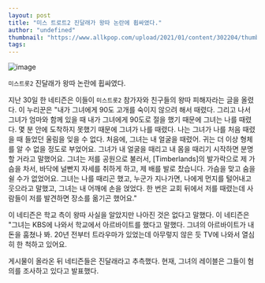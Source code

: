 ```yaml
---
layout: post
title: "미스 트로트2 진달래가 왕따 논란에 휩싸였다."
author: "undefined"
thumbnail: "https://www.allkpop.com/upload/2021/01/content/302204/thumb/1612062240-20210130-jindalrae.jpg"
tags: 
---
```



![image](https://www.allkpop.com/upload/2021/01/content/302204/1612062240-20210130-jindalrae.jpg)

`미스트롯2` 진달래가 왕따 논란에 휩싸였다.

지난 30일 한 네티즌은 이들이 `미스트롯2` 참가자와 친구들의 왕따 피해자라는 글을 올렸다. 이 누리꾼은 "내가 그녀에게 90도 고개를 숙이지 않으려 해서 때렸다. 그리고 나서 그녀가 엄마와 함께 있을 때 내가 그녀에게 90도로 절을 했기 때문에 그녀는 나를 때렸다. 몇 분 안에 도착하지 못했기 때문에 그녀가 나를 때렸다. 나는 그녀가 나를 처음 때렸을 때 들었던 울림을 잊을 수 없다. 처음에, 그녀는 내 얼굴을 때렸어. 귀는 더 이상 형체를 알 수 없을 정도로 부었어요. 그녀가 내 얼굴을 때리고 내 몸을 때리기 시작하면 분명할 거라고 말했어요. 그녀는 저를 공원으로 불러서, [Timberlands]의 발가락으로 제 가슴을 차서, 바닥에 널빤지 자세를 취하게 하고, 제 배를 발로 찼습니다. 가슴을 맞고 숨을 쉴 수가 없었어요. 그녀는 나를 때리곤 했고, 누군가 지나가면, 나에게 먼지를 털어내고 웃으라고 말했고, 그녀는 내 어깨에 손을 얹었다. 한 번은 교회 뒤에서 저를 때렸는데 사람들이 저를 발견하면 장소를 옮기곤 했어요."

이 네티즌은 학교 측이 왕따 사실을 알았지만 나아진 것은 없다고 말했다. 이 네티즌은 "그녀는 KBS에 나와서 학교에서 아르바이트를 했다고 말했다. 그녀의 아르바이트가 내 돈을 훔쳤나 봐. 20년 전부터 트라우마가 있었는데 아무렇지 않은 듯 TV에 나와서 열심히 한 척하고 있어요.

게시물이 올라온 뒤 네티즌들은 진달래라고 추측했다. 현재, 그녀의 레이블은 그들이 혐의를 조사하고 있다고 발표했다.